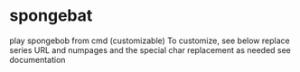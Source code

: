 # spongebat
play spongebob from cmd (customizable)
To customize, see below
replace series URL 
and numpages
and the special char replacement as needed
see documentation  
